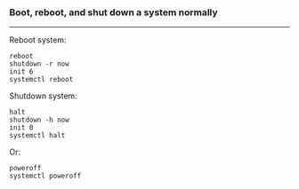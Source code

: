 ### Boot, reboot, and shut down a system normally
---
Reboot system:
```
reboot
shutdown -r now
init 6
systemctl reboot
```

Shutdown system:
```
halt
shutdown -h now
init 0
systemctl halt
```

Or:
```
poweroff
systemctl poweroff
```